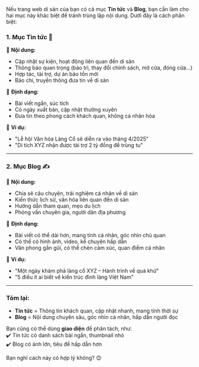Nếu trang web di sản của bạn có cả mục **Tin tức** và **Blog**, bạn cần làm cho hai mục này khác biệt để tránh trùng lặp nội dung. Dưới đây là cách phân biệt:  

### 1. **Mục Tin tức** 📰  
📌 **Nội dung:**  
- Cập nhật sự kiện, hoạt động liên quan đến di sản  
- Thông báo quan trọng (bảo trì, thay đổi chính sách, mở cửa, đóng cửa...)  
- Hợp tác, tài trợ, dự án bảo tồn mới  
- Báo chí, truyền thông đưa tin về di sản  

📌 **Định dạng:**  
- Bài viết ngắn, súc tích  
- Có ngày xuất bản, cập nhật thường xuyên  
- Đưa tin theo phong cách khách quan, không cá nhân hóa  

📌 **Ví dụ:**  
- "Lễ hội Văn hóa Làng Cổ sẽ diễn ra vào tháng 4/2025"  
- "Di tích XYZ nhận được tài trợ 2 tỷ đồng để trùng tu"  

---

### 2. **Mục Blog** ✍️  
📌 **Nội dung:**  
- Chia sẻ câu chuyện, trải nghiệm cá nhân về di sản  
- Kiến thức lịch sử, văn hóa liên quan đến di sản  
- Hướng dẫn tham quan, mẹo du lịch  
- Phỏng vấn chuyên gia, người dân địa phương  

📌 **Định dạng:**  
- Bài viết có thể dài hơn, mang tính cá nhân, góc nhìn chủ quan  
- Có thể có hình ảnh, video, kể chuyện hấp dẫn  
- Văn phong gần gũi, có thể chèn cảm xúc, quan điểm cá nhân  

📌 **Ví dụ:**  
- "Một ngày khám phá làng cổ XYZ – Hành trình về quá khứ"  
- "5 điều ít ai biết về kiến trúc đình làng Việt Nam"  

---

### **Tóm lại:**  
- **Tin tức** = Thông tin khách quan, cập nhật nhanh, mang tính thời sự  
- **Blog** = Nội dung chuyên sâu, góc nhìn cá nhân, hấp dẫn người đọc  

Bạn cũng có thể dùng **giao diện** để phân tách, như:  
✔️ Tin tức có danh sách bài ngắn, thumbnail nhỏ  
✔️ Blog có ảnh lớn, tiêu đề hấp dẫn hơn  

Bạn nghĩ cách này có hợp lý không? 😊